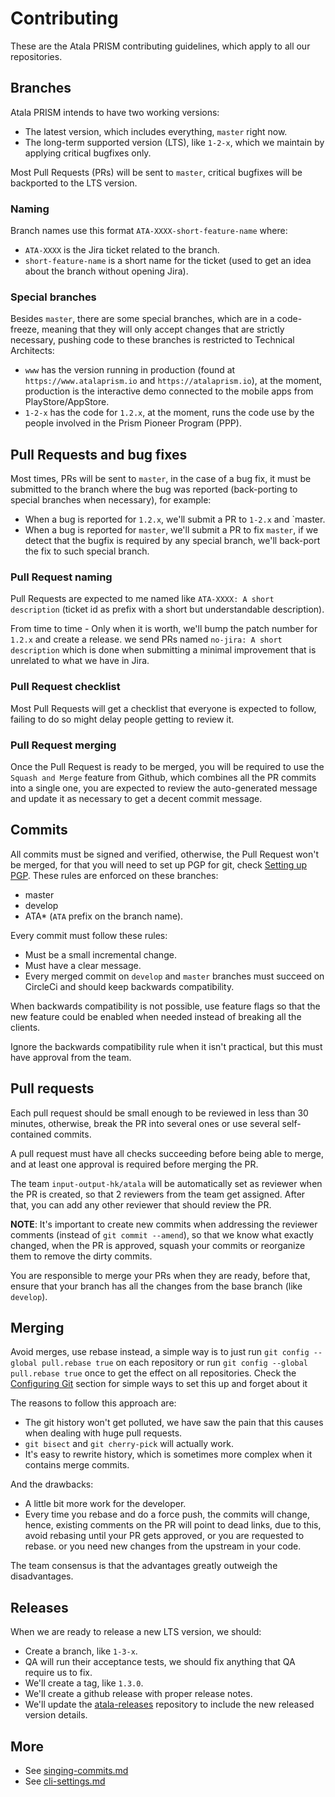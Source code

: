 # Contributing
These are the Atala PRISM contributing guidelines, which apply to all our repositories.


## Branches
Atala PRISM intends to have two working versions:
- The latest version, which includes everything, `master` right now.
- The long-term supported version (LTS), like `1-2-x`, which we maintain by applying critical bugfixes only.

Most Pull Requests (PRs) will be sent to `master`, critical bugfixes will be backported to the LTS version.


### Naming

Branch names use this format `ATA-XXXX-short-feature-name` where:

- `ATA-XXXX` is the Jira ticket related to the branch.
- `short-feature-name` is a short name for the ticket (used to get an idea about the branch without opening Jira).


### Special branches

Besides `master`, there are some special branches, which are in a code-freeze, meaning that they will only accept changes that are strictly necessary, pushing code to these branches is restricted to Technical Architects:

- `www` has the version running in production (found at `https://www.atalaprism.io` and `https://atalaprism.io`), at the moment, production is the interactive demo connected to the mobile apps from PlayStore/AppStore.
- `1-2-x` has the code for `1.2.x`, at the moment, runs the code use by the people involved in the Prism Pioneer Program (PPP).


## Pull Requests and bug fixes

Most times, PRs will be sent to `master`, in the case of a bug fix, it must be submitted to the branch where the bug was reported (back-porting to special branches when necessary), for example:

- When a bug is reported for `1.2.x`, we'll submit a PR to `1-2.x` and `master.
- When a bug is reported for `master`, we'll submit a PR to fix `master`, if we detect that the bugfix is required by any special branch, we'll back-port the fix to such special branch.

### Pull Request naming

Pull Requests are expected to me named like `ATA-XXXX: A short description` (ticket id as prefix with a short but understandable description).

From time to time - Only when it is worth, we'll bump the patch number for `1.2.x` and create a release.
we send PRs named `no-jira: A short description` which is done when submitting a minimal improvement that is unrelated to what we have in Jira.

### Pull Request checklist

Most Pull Requests will get a checklist that everyone is expected to follow, failing to do so might delay people getting to review it.

### Pull Request merging

Once the Pull Request is ready to be merged, you will be required to use the `Squash and Merge` feature from Github, which combines all the PR commits into a single one, you are expected to review the auto-generated message and update it as necessary to get a decent commit message.


## Commits
All commits must be signed and verified, otherwise, the Pull Request won't be merged, for that you will need to set up PGP for git, check [Setting up PGP](#Setting-up-PGP). These rules are enforced on these branches:
- master
- develop
- ATA* (`ATA` prefix on the branch name).

Every commit must follow these rules:
- Must be a small incremental change.
- Must have a clear message.
- Every merged commit on `develop` and `master` branches must succeed on CircleCi and should keep backwards compatibility.

When backwards compatibility is not possible, use feature flags so that the new feature could be enabled when needed instead of breaking all the clients.

Ignore the backwards compatibility rule when it isn't practical, but this must have approval from the team.


## Pull requests
Each pull request should be small enough to be reviewed in less than 30 minutes, otherwise, break the PR into several ones or use several self-contained commits.

A pull request must have all checks succeeding before being able to merge, and at least one approval is required before merging the PR.

The team `input-output-hk/atala` will be automatically set as reviewer when the PR is created, so that 2 reviewers from the team get assigned. After that, you can add any other reviewer that should review the PR.

**NOTE**: It's important to create new commits when addressing the reviewer comments (instead of `git commit --amend`), so that we know what exactly changed, when the PR is approved, squash your commits or reorganize them to remove the dirty commits.

You are responsible to merge your PRs when they are ready, before that, ensure that your branch has all the changes from the base branch (like `develop`).



## Merging
Avoid merges, use rebase instead, a simple way is to just run `git config --global pull.rebase true` on each repository or run `git config --global pull.rebase true` once to get the effect on all repositories. Check the [Configuring Git](#Configuring-Git) section for simple ways to set this up and forget about it

The reasons to follow this approach are:
- The git history won't get polluted, we have saw the pain that this causes when dealing with huge pull requests.
- `git bisect` and `git cherry-pick` will actually work.
- It's easy to rewrite history, which is sometimes more complex when it contains merge commits.

And the drawbacks:
- A little bit more work for the developer.
- Every time you rebase and do a force push, the commits will change, hence, existing comments on the PR will point to dead links, due to this, avoid rebasing until your PR gets approved, or you are requested to rebase. or you need new changes from the upstream in your code.

The team consensus is that the advantages greatly outweigh the disadvantages.


## Releases
When we are ready to release a new LTS version, we should:
- Create a branch, like `1-3-x`.
- QA will run their acceptance tests, we should fix anything that QA require us to fix.
- We'll create a tag, like `1.3.0`.
- We'll create a github release with proper release notes.
- We'll update the [atala-releases](https://github.com/input-output-hk/atala-releases) repository to include the new released version details.

## More
- See [singing-commits.md](./signing-commits.md)
- See [cli-settings.md](./cli-settings.md)
